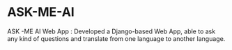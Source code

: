 # ASK-ME-AI
ASK -ME AI Web App :  Developed a Django-based Web App, able to ask any kind of questions and translate from one language to another language.
